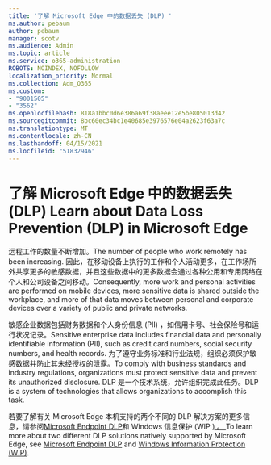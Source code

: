 ```yaml
---
title: '了解 Microsoft Edge 中的数据丢失 (DLP) '
ms.author: pebaum
author: pebaum
manager: scotv
ms.audience: Admin
ms.topic: article
ms.service: o365-administration
ROBOTS: NOINDEX, NOFOLLOW
localization_priority: Normal
ms.collection: Adm_O365
ms.custom:
- "9001505"
- "3562"
ms.openlocfilehash: 818a1bbc0d6e386a69f38aeee12e5be805013d42
ms.sourcegitcommit: 8bc60ec34bc1e40685e3976576e04a2623f63a7c
ms.translationtype: MT
ms.contentlocale: zh-CN
ms.lasthandoff: 04/15/2021
ms.locfileid: "51832946"
---
```

# <a name="learn-about-data-loss-prevention-dlp-in-microsoft-edge"></a><span data-ttu-id="4c856-102">了解 Microsoft Edge 中的数据丢失 (DLP) </span><span class="sxs-lookup"><span data-stu-id="4c856-102">Learn about Data Loss Prevention (DLP) in Microsoft Edge</span></span>

<span data-ttu-id="4c856-103">远程工作的数量不断增加。</span><span class="sxs-lookup"><span data-stu-id="4c856-103">The number of people who work remotely has been increasing.</span></span> <span data-ttu-id="4c856-104">因此，在移动设备上执行的工作和个人活动更多，在工作场所外共享更多的敏感数据，并且这些数据中的更多数据会通过各种公用和专用网络在个人和公司设备之间移动。</span><span class="sxs-lookup"><span data-stu-id="4c856-104">Consequently, more work and personal activities are performed on mobile devices, more sensitive data is shared outside the workplace, and more of that data moves between personal and corporate devices over a variety of public and private networks.</span></span>

<span data-ttu-id="4c856-105">敏感企业数据包括财务数据和个人身份信息 (PII) ，如信用卡号、社会保险号和运行状况记录。</span><span class="sxs-lookup"><span data-stu-id="4c856-105">Sensitive enterprise data includes financial data and personally identifiable information (PII), such as credit card numbers, social security numbers, and health records.</span></span> <span data-ttu-id="4c856-106">为了遵守业务标准和行业法规，组织必须保护敏感数据并防止其未经授权的泄露。</span><span class="sxs-lookup"><span data-stu-id="4c856-106">To comply with business standards and industry regulations, organizations must protect sensitive data and prevent its unauthorized disclosure.</span></span> <span data-ttu-id="4c856-107">DLP 是一个技术系统，允许组织完成此任务。</span><span class="sxs-lookup"><span data-stu-id="4c856-107">DLP is a system of technologies that allows organizations to accomplish this task.</span></span>

<span data-ttu-id="4c856-108">若要了解有关 Microsoft Edge 本机支持的两个不同的 DLP 解决方案的更多信息，请参阅[Microsoft Endpoint DLP](https://go.microsoft.com/fwlink/?linkid=2151765)和 Windows 信息保护 (WIP [) 。 ](https://go.microsoft.com/fwlink/?linkid=2151766)</span><span class="sxs-lookup"><span data-stu-id="4c856-108">To learn more about two different DLP solutions natively supported by Microsoft Edge, see [Microsoft Endpoint DLP](https://go.microsoft.com/fwlink/?linkid=2151765) and [Windows Information Protection (WIP)](https://go.microsoft.com/fwlink/?linkid=2151766).</span></span>